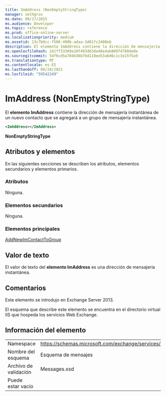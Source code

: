 ```yaml
---
title: ImAddress (NonEmptyStringType)
manager: sethgros
ms.date: 09/17/2015
ms.audience: Developer
ms.topic: reference
ms.prod: office-online-server
ms.localizationpriority: medium
ms.assetid: 13c7b0cc-f506-490b-adaa-3d01fc2400eb
description: El elemento ImAddress contiene la dirección de mensajería instantánea de un nuevo contacto que se agregará a un grupo de mensajería instantánea.
ms.openlocfilehash: 241ff33369a10f493d63da48e4ab80974780de0e
ms.sourcegitcommit: 54f6cd5a704b36b76d110ee53a6d6c1c3e15f5a9
ms.translationtype: MT
ms.contentlocale: es-ES
ms.lasthandoff: 09/24/2021
ms.locfileid: "59542249"
---
```

# <a name="imaddress-nonemptystringtype"></a>ImAddress (NonEmptyStringType)

El **elemento ImAddress** contiene la dirección de mensajería instantánea de un nuevo contacto que se agregará a un grupo de mensajería instantánea. 
  
```XML
<ImAddress></ImAddress>
```

 **NonEmptyStringType**
## <a name="attributes-and-elements"></a>Atributos y elementos

En las siguientes secciones se describen los atributos, elementos secundarios y elementos primarios.
  
### <a name="attributes"></a>Atributos

Ninguna.
  
### <a name="child-elements"></a>Elementos secundarios

Ninguna.
  
### <a name="parent-elements"></a>Elementos principales

[AddNewImContactToGroup](addnewimcontacttogroup.md)
  
## <a name="text-value"></a>Valor de texto

El valor de texto del **elemento ImAddress** es una dirección de mensajería instantánea. 
  
## <a name="remarks"></a>Comentarios

Este elemento se introdujo en Exchange Server 2013.
  
El esquema que describe este elemento se encuentra en el directorio virtual IIS que hospeda los servicios Web Exchange.
  
## <a name="element-information"></a>Información del elemento

|||
|:-----|:-----|
|Namespace  <br/> |https://schemas.microsoft.com/exchange/services/2006/messages  <br/> |
|Nombre del esquema  <br/> |Esquema de mensajes  <br/> |
|Archivo de validación  <br/> |Messages.xsd  <br/> |
|Puede estar vacío  <br/> ||
   

